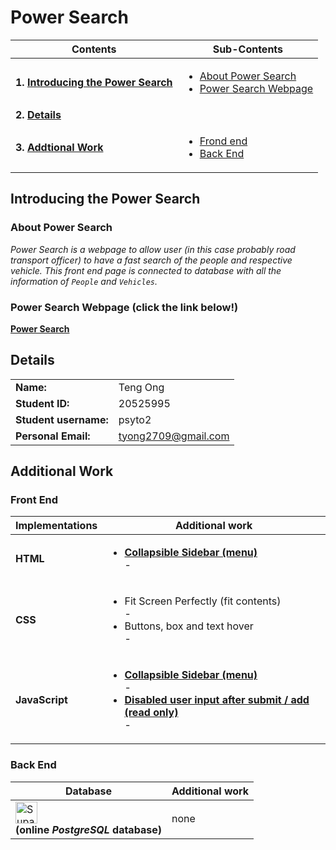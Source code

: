 # Power Search
| Contents | Sub-Contents |
| -------- | ------------ |
| **1. [Introducing the Power Search](#introducing-the-power-search)** | <ul><li>[About Power Search](#about-power-search)</li><li>[Power Search Webpage](#power-search-webpage-click-the-link-below)</li></ul> |
| **2. [Details](#details)** | |
| **3. [Addtional Work](#additional-work)** | <ul><li>[Frond end](#front-end)</li><li>[Back End](#back-end)</li></ul> |

## Introducing the Power Search
### About Power Search
*Power Search is a webpage to allow user (in this case probably road transport officer) to have a fast search of the people and respective vehicle. This front end page is connected to database with all the information of `People` and `Vehicles`.*
### Power Search Webpage (click the link below!)
**[Power Search](/HTML_CSS_JS_files/Home_page.html)**

## Details
| | |
| --------- | -------- |
| **Name:** | Teng Ong |
| **Student ID:** | 20525995 |
| **Student username:** | psyto2 |
| **Personal Email:** | tyong2709@gmail.com |

## Additional Work
### Front End 
| Implementations | Additional work |
| --------------- | --------------- |
| **HTML** | <ul><li><u><b>Collapsible Sidebar (menu)</b></u></li>-<em></em></ul> |
| **CSS** | <ul><li>Fit Screen Perfectly (fit contents)</li>-<em></em><li>Buttons, box and text hover</li>-<em></em></ul> |
| **JavaScript** | <ul><li><u><b>Collapsible Sidebar (menu)</b></u></li>-<em></em><li><u><b>Disabled user input after submit / add (read only)</b></u></li>-<em></em></ul> |
### Back End
| Database | Additional work |
| -------- | --------------- |
| <image src="Images/supabase.png" alt="Supabase logo" height="35" />  <br> **(online <em>PostgreSQL</em> database)** | none |